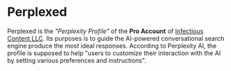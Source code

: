 # Perplexed

Perplexed is the *"Perplexity Profile"* of the **Pro Account** of [Infectious Content LLC](https://infectiouscontent.com). Its purposes is to guide the AI-powered conversational search engine produce the most ideal responses. According to Perplexity AI, the profile is supposed to help "users to customize their interaction with the AI by setting various preferences and instructions". 
